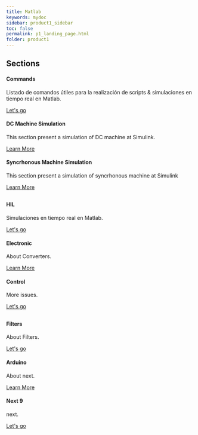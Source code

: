 ```yaml
---
title: Matlab
keywords: mydoc
sidebar: product1_sidebar
toc: false
permalink: p1_landing_page.html
folder: product1
---
```


<div class="row">
        <div class="col-lg-12">
            <h2 class="page-header">Sections</h2>
        </div>
        <div class="col-md-3 col-sm-6">
            <div class="panel panel-default text-center">
                <div class="panel-heading">
                    <span class="fa-stack fa-3x">
                          <i class="fa fa-circle fa-stack-2x text-primary"></i>
                          <i class="fa fa-laptop fa-stack-1x fa-inverse"></i>
                    </span>
                </div>
                <div class="panel-body">
                    <h4>Commands</h4>
                    <p>Listado de comandos útiles para la realización de scripts & simulaciones en tiempo real en Matlab.</p>
                    <a href="p1_sample1.html" class="btn btn-primary">Let's go</a>
                </div>
            </div>
        </div>
        <div class="col-md-3 col-sm-6">
            <div class="panel panel-default text-center">
                <div class="panel-heading">
                    <span class="fa-stack fa-3x">
                          <i class="fa fa-circle fa-stack-2x text-primary"></i>
                          <i class="fa fa-telegram fa-stack-1x fa-inverse"></i>
                    </span>
                </div>
                <div class="panel-body">
                    <h4>DC Machine Simulation</h4>
                    <p>This section present a simulation of DC machine at Simulink.</p>
                    <a href="p1_sample2.html" class="btn btn-primary">Learn More</a>
                </div>
            </div>
        </div>
        <div class="col-md-3 col-sm-6">
            <div class="panel panel-default text-center">
                <div class="panel-heading">
                    <span class="fa-stack fa-3x">
                          <i class="fa fa-circle fa-stack-2x text-primary"></i>
                          <i class="fa fa-plane fa-stack-1x fa-inverse"></i>
                    </span>
                </div>
                <div class="panel-body">
                    <h4>Syncrhonous Machine Simulation</h4>
                    <p>This section present a simulation of syncrhonous machine at Simulink</p>
                    <a href="p1_sample3.html" class="btn btn-primary">Learn More</a>
                </div>
            </div>
        </div>
</div>  

<div class="row">
        <div class="col-lg-12">
            <h2 class="page-header"></h2>
        </div>
        <div class="col-md-3 col-sm-6">
            <div class="panel panel-default text-center">
                <div class="panel-heading">
                    <span class="fa-stack fa-3x">
                          <i class="fa fa-circle fa-stack-2x text-primary"></i>
                          <i class="fa fa-cogs fa-stack-1x fa-inverse"></i>
                    </span>
                </div>
                <div class="panel-body">
                    <h4>HIL</h4>
                    <p>Simulaciones en tiempo real en Matlab.</p>
                    <a href="p1_sample4.html" class="btn btn-primary">Let's go</a>
                </div>
            </div>
        </div>
        <div class="col-md-3 col-sm-6">
            <div class="panel panel-default text-center">
                <div class="panel-heading">
                    <span class="fa-stack fa-3x">
                          <i class="fa fa-circle fa-stack-2x text-primary"></i>
                          <i class="fa fa-microchip fa-stack-1x fa-inverse"></i>
                    </span>
                </div>
                <div class="panel-body">
                    <h4> Electronic</h4>
                    <p>About Converters.</p>
                    <a href="p1_sample5.html" class="btn btn-primary"> Learn More</a>
                </div>
            </div>
        </div>
        <div class="col-md-3 col-sm-6">
            <div class="panel panel-default text-center">
                <div class="panel-heading">
                    <span class="fa-stack fa-3x">
                          <i class="fa fa-circle fa-stack-2x text-primary"></i>
                          <i class="fa fa-code fa-stack-1x fa-inverse"></i>
                    </span>
                </div>
                <div class="panel-body">
                    <h4>Control</h4>
                    <p>More issues.</p>
                    <a href="p1_sample6.html" class="btn btn-primary">Let's go</a>
                </div>
            </div>
        </div>
</div>

<div class="row">
        <div class="col-lg-12">
            <h2 class="page-header"></h2>
        </div>
        <div class="col-md-3 col-sm-6">
            <div class="panel panel-default text-center">
                <div class="panel-heading">
                    <span class="fa-stack fa-3x">
                          <i class="fa fa-circle fa-stack-2x text-primary"></i>
                          <i class="fa fa-cogs fa-stack-1x fa-inverse"></i>
                    </span>
                </div>
                <div class="panel-body">
                    <h4>Filters</h4>
                    <p>About Filters.</p>
                    <a href="p1_sample7.html" class="btn btn-primary">Let's go</a>
                </div>
            </div>
        </div>
        <div class="col-md-3 col-sm-6">
            <div class="panel panel-default text-center">
                <div class="panel-heading">
                    <span class="fa-stack fa-3x">
                          <i class="fa fa-circle fa-stack-2x text-primary"></i>
                          <i class="fa fa-microchip fa-stack-1x fa-inverse"></i>
                    </span>
                </div>
                <div class="panel-body">
                    <h4> Arduino</h4>
                    <p>About next.</p>
                    <a href="arduino01.html" class="btn btn-primary"> Learn More</a>
                </div>
            </div>
        </div>
        <div class="col-md-3 col-sm-6">
            <div class="panel panel-default text-center">
                <div class="panel-heading">
                    <span class="fa-stack fa-3x">
                          <i class="fa fa-circle fa-stack-2x text-primary"></i>
                          <i class="fa fa-code fa-stack-1x fa-inverse"></i>
                    </span>
                </div>
                <div class="panel-body">
                    <h4>Next 9</h4>
                    <p>next.</p>
                    <a href="p1_sample9.html" class="btn btn-primary">Let's go</a>
                </div>
            </div>
        </div>
</div>